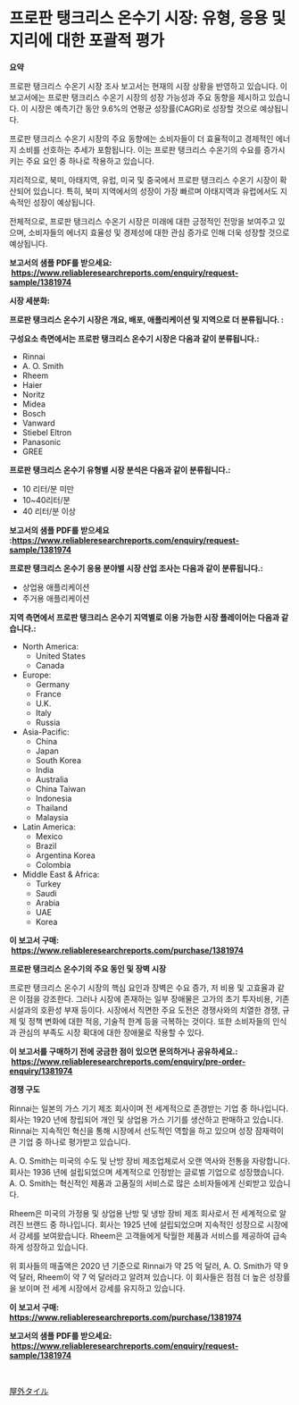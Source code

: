 <p><h1>프로판 탱크리스 온수기 시장: 유형, 응용 및 지리에 대한 포괄적 평가</h1></p><p><strong>요약</strong></p>
<p><p>프로판 탱크리스 수온기 시장 조사 보고서는 현재의 시장 상황을 반영하고 있습니다. 이 보고서에는 프로판 탱크리스 수온기 시장의 성장 가능성과 주요 동향을 제시하고 있습니다. 이 시장은 예측기간 동안 9.6%의 연평균 성장률(CAGR)로 성장할 것으로 예상됩니다.</p><p>프로판 탱크리스 수온기 시장의 주요 동향에는 소비자들이 더 효율적이고 경제적인 에너지 소비를 선호하는 추세가 포함됩니다. 이는 프로판 탱크리스 수온기의 수요를 증가시키는 주요 요인 중 하나로 작용하고 있습니다.</p><p>지리적으로, 북미, 아태지역, 유럽, 미국 및 중국에서 프로판 탱크리스 수온기 시장이 확산되어 있습니다. 특히, 북미 지역에서의 성장이 가장 빠르며 아태지역과 유럽에서도 지속적인 성장이 예상됩니다.</p><p>전체적으로, 프로판 탱크리스 수온기 시장은 미래에 대한 긍정적인 전망을 보여주고 있으며, 소비자들의 에너지 효율성 및 경제성에 대한 관심 증가로 인해 더욱 성장할 것으로 예상됩니다.</p></p>
<p><strong>보고서의 샘플 PDF를 받으세요: &nbsp;<a href="https://www.reliableresearchreports.com/enquiry/request-sample/1381974">https://www.reliableresearchreports.com/enquiry/request-sample/1381974</a></strong></p>
<p><strong>시장 세분화:</strong></p>
<p><strong> 프로판 탱크리스 온수기 시장은 개요, 배포, 애플리케이션 및 지역으로 더 분류됩니다. :</strong></p>
<p><strong>구성요소 측면에서는 프로판 탱크리스 온수기 시장은 다음과 같이 분류됩니다.:</strong></p>
<p><ul><li>Rinnai</li><li>A. O. Smith</li><li>Rheem</li><li>Haier</li><li>Noritz</li><li>Midea</li><li>Bosch</li><li>Vanward</li><li>Stiebel Eltron</li><li>Panasonic</li><li>GREE</li></ul></p>
<p><strong> 프로판 탱크리스 온수기 유형별 시장 분석은 다음과 같이 분류됩니다.:</strong></p>
<p><ul><li>10 리터/분 미만</li><li>10~40리터/분</li><li>40 리터/분 이상</li></ul></p>
<p><strong>보고서의 샘플 PDF를 받으세요 :<a href="https://www.reliableresearchreports.com/enquiry/request-sample/1381974">https://www.reliableresearchreports.com/enquiry/request-sample/1381974</a></strong></p>
<p><strong> 프로판 탱크리스 온수기 응용 분야별 시장 산업 조사는 다음과 같이 분류됩니다.:</strong></p>
<p><ul><li>상업용 애플리케이션</li><li>주거용 애플리케이션</li></ul></p>
<p><strong>지역 측면에서 프로판 탱크리스 온수기 지역별로 이용 가능한 시장 플레이어는 다음과 같습니다.:</strong></p>
<p><ul>
    <li>
        North America:
        <ul>
            <li>United States</li>
            <li>Canada</li>
        </ul>
    </li>
    <li>
        Europe:
        <ul>
            <li>Germany</li>
            <li>France</li>
            <li>U.K.</li>
            <li>Italy</li>
            <li>Russia</li>
        </ul>
    </li>
    <li>
        Asia-Pacific:
        <ul>
            <li>China</li>
            <li>Japan</li>
            <li>South Korea</li>
            <li>India</li>
            <li>Australia</li>
            <li>China Taiwan</li>
            <li>Indonesia</li>
            <li>Thailand</li>
            <li>Malaysia</li>
        </ul>
    </li>
    <li>
        Latin America:
        <ul>
            <li>Mexico</li>
            <li>Brazil</li>
            <li>Argentina Korea</li>
            <li>Colombia</li>
        </ul>
    </li>
    <li>
        Middle East & Africa:
        <ul>
            <li>Turkey</li>
            <li>Saudi</li>
            <li>Arabia</li>
            <li>UAE</li>
            <li>Korea</li>
        </ul>
    </li>
    </ul></p>
<p><strong>이 보고서 구매: &nbsp;<a href="https://www.reliableresearchreports.com/purchase/1381974">https://www.reliableresearchreports.com/purchase/1381974</a></strong></p>
<p><strong>프로판 탱크리스 온수기의 주요 동인 및 장벽 시장</strong></p>
<p><p>프로판 탱크리스 온수기 시장의 핵심 요인과 장벽은 수요 증가, 저 비용 및 고효율과 같은 이점을 강조한다. 그러나 시장에 존재하는 일부 장애물은 고가의 초기 투자비용, 기존 시설과의 호환성 부재 등이다. 시장에서 직면한 주요 도전은 경쟁사와의 치열한 경쟁, 규제 및 정책 변화에 대한 적응, 기술적 한계 등을 극복하는 것이다. 또한 소비자들의 인식과 관심의 부족도 시장 확대에 대한 장애물로 작용할 수 있다.</p></p>
<p><strong>이 보고서를 구매하기 전에 궁금한 점이 있으면 문의하거나 공유하세요.: &nbsp;<a href="https://www.reliableresearchreports.com/enquiry/pre-order-enquiry/1381974">https://www.reliableresearchreports.com/enquiry/pre-order-enquiry/1381974</a></strong></p>
<p><strong>경쟁 구도</strong></p>
<p><p>Rinnai는 일본의 가스 기기 제조 회사이며 전 세계적으로 존경받는 기업 중 하나입니다. 회사는 1920 년에 창립되어 개인 및 상업용 가스 기기를 생산하고 판매하고 있습니다. Rinnai는 지속적인 혁신을 통해 시장에서 선도적인 역할을 하고 있으며 성장 잠재력이 큰 기업 중 하나로 평가받고 있습니다.</p><p>A. O. Smith는 미국의 수도 및 난방 장비 제조업체로서 오랜 역사와 전통을 자랑합니다. 회사는 1936 년에 설립되었으며 세계적으로 인정받는 글로벌 기업으로 성장했습니다. A. O. Smith는 혁신적인 제품과 고품질의 서비스로 많은 소비자들에게 신뢰받고 있습니다.</p><p>Rheem은 미국의 가정용 및 상업용 난방 및 냉방 장비 제조 회사로서 전 세계적으로 알려진 브랜드 중 하나입니다. 회사는 1925 년에 설립되었으며 지속적인 성장으로 시장에서 강세를 보여왔습니다. Rheem은 고객들에게 탁월한 제품과 서비스를 제공하여 급속하게 성장하고 있습니다.</p><p>위 회사들의 매출액은 2020 년 기준으로 Rinnai가 약 25 억 달러, A. O. Smith가 약 9 억 달러, Rheem이 약 7 억 달러라고 알려져 있습니다. 이 회사들은 점점 더 높은 성장률을 보이며 전 세계 시장에서 강세를 유지하고 있습니다.</p></p>
<p><strong>이 보고서 구매: &nbsp; <a href="https://www.reliableresearchreports.com/purchase/1381974">https://www.reliableresearchreports.com/purchase/1381974</a></strong></p>
<p><strong>보고서의 샘플 PDF를 받으세요: &nbsp;<a href="https://www.reliableresearchreports.com/enquiry/request-sample/1381974">https://www.reliableresearchreports.com/enquiry/request-sample/1381974</a></strong><strong></strong></p>
<p>&nbsp;</p>
<p><p><a href="https://github.com/lily-u-genius/Market-Research-Report-List-1/blob/main/756660213105.md">屋外タイル</a></p></p>